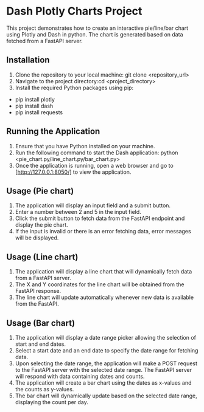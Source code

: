 # Dash Plotly Charts Project

This project demonstrates how to create an interactive pie/line/bar chart using Plotly and Dash in python. The chart is generated based on data fetched from a FastAPI server.

## Installation

1. Clone the repository to your local machine: git clone <repository_url>
2. Navigate to the project directory:cd <project_directory>
3. Install the required Python packages using pip:

- pip install plotly
- pip install dash
- pip install requests

## Running the Application

1. Ensure that you have Python installed on your machine.
2. Run the following command to start the Dash application: python <pie_chart.py/line_chart.py/bar_chart.py>
3. Once the application is running, open a web browser and go to [http://127.0.0.1:8050/] to view the application.

## Usage (Pie chart)

1. The application will display an input field and a submit button.
2. Enter a number between 2 and 5 in the input field.
3. Click the submit button to fetch data from the FastAPI endpoint and display the pie chart.
4. If the input is invalid or there is an error fetching data, error messages will be displayed.

## Usage (Line chart)

1. The application will display a line chart that will dynamically fetch data from a FastAPI server.
2. The X and Y coordinates for the line chart will be obtained from the FastAPI response.
3. The line chart will update automatically whenever new data is available from the FastAPI.

## Usage (Bar chart)

1. The application will display a date range picker allowing the selection of start and end dates.
2. Select a start date and an end date to specify the date range for fetching data.
3. Upon selecting the date range, the application will make a POST request to the FastAPI server with the selected date range.
   The FastAPI server will respond with data containing dates and counts.
4. The application will create a bar chart using the dates as x-values and the counts as y-values.
5. The bar chart will dynamically update based on the selected date range, displaying the count per day.
